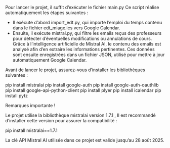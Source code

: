 
Pour lancer le projet, il suffit d’exécuter le fichier main.py Ce script réalise automatiquement les étapes suivantes :
 
  - Il exécute d’abord import_edt.py, qui importe l’emploi du temps contenu dans le fichier edt_miage.ics vers Google Calendar.
  - Ensuite, il exécute mistral.py, qui filtre les emails reçus des professeurs pour détecter d’éventuelles modifications ou annulations de cours.
   Grâce à l’intelligence artificielle de Mistral AI, le contenu des emails est analysé afin d’en extraire les informations pertinentes. Ces données sont ensuite enregistrées dans un fichier JSON, utilisé pour mettre à jour automatiquement Google Calendar.

Avant de lancer le projet, assurez-vous d’installer les bibliothèques suivantes :

pip install mistralai
pip install google-auth
pip install google-auth-oauthlib
pip install google-api-python-client
pip install plyer
pip install icalendar
pip install pytz

 Remarques importante !

 Le projet utilise la bibliothèque mistralai version 1.7.1 , Il est recommandé d’installer cette version pour assurer la compatibilité :

  pip install mistralai==1.7.1
  
La clé API Mistral AI utilisée dans ce projet est valide jusqu’au 28 août 2025.

